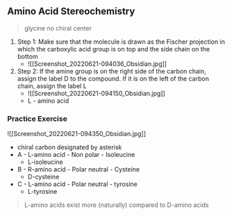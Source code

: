 ## Amino Acid Stereochemistry
> glycine no chiral center
1. Step 1: Make sure that the molecule is drawn as the Fischer projection in which the carboxylic acid group is on top and the side chain on the bottom
	- ![[Screenshot_20220621-094036_Obsidian.jpg]]
2. Step 2: If the amine group is on the right side of the carbon chain, assign the label D to the compound. If it is on the left of the carbon chain, assign the label L
	-  ![[Screenshot_20220621-094150_Obsidian.jpg]]
	- L - amino acid

### Practice Exercise
![[Screenshot_20220621-094350_Obsidian.jpg]]
- chiral carbon designated by asterisk
- A - L-amino acid - Non polar - Isoleucine
	- L-isoleucine
- B - R-amino acid - Polar neutral - Cysteine
	- D-cysteine
- C - L-amino acid - Polar neutral - tyrosine
	- L-tyrosine
> L-amino acids exist more (naturally) compared to D-amino acids



